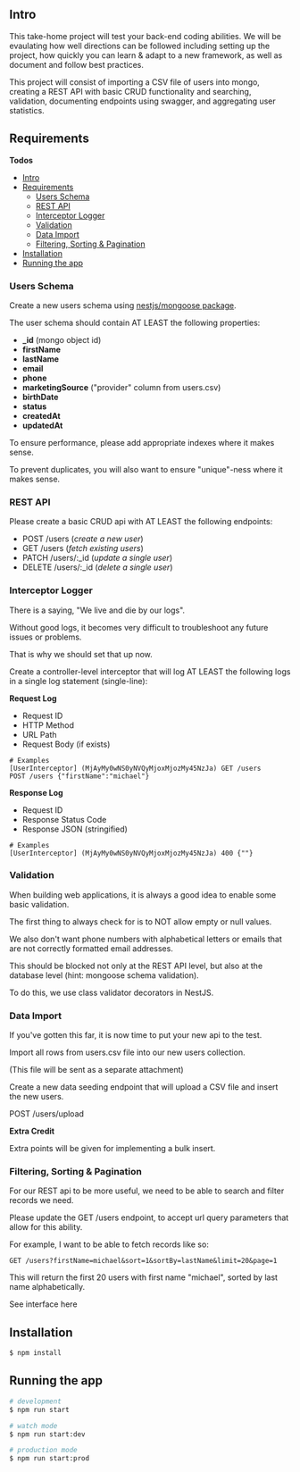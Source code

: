 ## Intro

This take-home project will test your back-end coding abilities. We will be evaulating how well directions can be followed including setting up the project, how quickly you can learn & adapt to a new framework, as well as document and follow best practices.

This project will consist of importing a CSV file of users into mongo, creating a REST API with basic CRUD functionality and searching, validation, documenting endpoints using swagger, and aggregating user statistics.

## Requirements

**Todos**

- [Intro](#intro)
- [Requirements](#requirements)
  - [Users Schema](#users-schema)
  - [REST API](#rest-api)
  - [Interceptor Logger](#interceptor-logger)
  - [Validation](#validation)
  - [Data Import](#data-import)
  - [Filtering, Sorting \& Pagination](#filtering-sorting--pagination)
- [Installation](#installation)
- [Running the app](#running-the-app)



### Users Schema

Create a new users schema using [nestjs/mongoose package](https://docs.nestjs.com/techniques/mongodb).

The user schema should contain AT LEAST the following properties:
- **_id** (mongo object id)
- **firstName**
- **lastName**
- **email**
- **phone**
- **marketingSource** ("provider" column from users.csv)
- **birthDate**
- **status**
- **createdAt**
- **updatedAt**

To ensure performance, please add appropriate indexes where it makes sense.

To prevent duplicates, you will also want to ensure "unique"-ness where it makes sense.

### REST API

Please create a basic CRUD api with AT LEAST the following endpoints:
- POST /users (*create a new user*)
- GET /users (*fetch existing users*)
- PATCH /users/:_id (*update a single user*)
- DELETE /users/:_id (*delete a single user*)

### Interceptor Logger

There is a saying, "We live and die by our logs".

Without good logs, it becomes very difficult to troubleshoot any future issues or problems.

That is why we should set that up now.

Create a controller-level interceptor that will log AT LEAST the following logs in a single log statement (single-line):

**Request Log**
- Request ID
- HTTP Method
- URL Path
- Request Body (if exists)

```log
# Examples
[UserInterceptor] (MjAyMy0wNS0yNVQyMjoxMjozMy45NzJa) GET /users
POST /users {"firstName":"michael"}
```

**Response Log**
- Request ID
- Response Status Code
- Response JSON (stringified)

```log
# Examples
[UserInterceptor] (MjAyMy0wNS0yNVQyMjoxMjozMy45NzJa) 400 {""}
```

### Validation

When building web applications, it is always a good idea to enable some basic validation.

The first thing to always check for is to NOT allow empty or null values.

We also don't want phone numbers with alphabetical letters or emails that are not correctly formatted email addresses.

This should be blocked not only at the REST API level, but also at the database level (hint: mongoose schema validation).

To do this, we use class validator decorators in NestJS.

### Data Import

If you've gotten this far, it is now time to put your new api to the test.

Import all rows from users.csv file into our new users collection.

(This file will be sent as a separate attachment)

Create a new data seeding endpoint that will upload a CSV file and insert the new users.

POST /users/upload

**Extra Credit**

Extra points will be given for implementing a bulk insert.

### Filtering, Sorting & Pagination

For our REST api to be more useful, we need to be able to search and filter records we need.

Please update the GET /users endpoint, to accept url query parameters that allow for this ability.

For example, I want to be able to fetch records like so:

```log
GET /users?firstName=michael&sort=1&sortBy=lastName&limit=20&page=1
```

This will return the first 20 users with first name "michael", sorted by last name alphabetically.

See interface here


## Installation

```bash
$ npm install
```

## Running the app

```bash
# development
$ npm run start

# watch mode
$ npm run start:dev

# production mode
$ npm run start:prod
```
